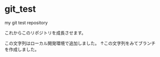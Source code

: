 # git_test
my git test repository

これからこのリポジトリを成長させます。

この文字列はローカル開発環境で追加しました。
↑この文字列をみてブランチを作成しました。
